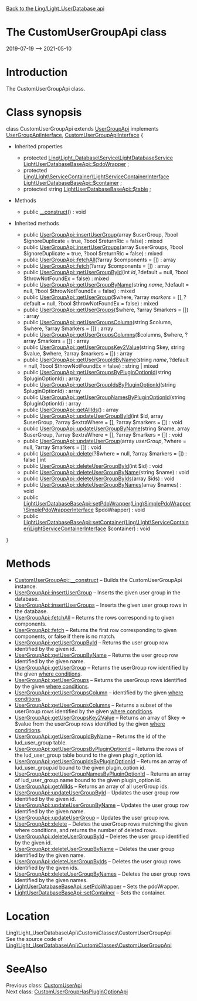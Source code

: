 [Back to the Ling/Light_UserDatabase api](https://github.com/lingtalfi/Light_UserDatabase/blob/master/doc/api/Ling/Light_UserDatabase.md)



The CustomUserGroupApi class
================
2019-07-19 --> 2021-05-10






Introduction
============

The CustomUserGroupApi class.



Class synopsis
==============


class <span class="pl-k">CustomUserGroupApi</span> extends [UserGroupApi](https://github.com/lingtalfi/Light_UserDatabase/blob/master/doc/api/Ling/Light_UserDatabase/Api/Generated/Classes/UserGroupApi.md) implements [UserGroupApiInterface](https://github.com/lingtalfi/Light_UserDatabase/blob/master/doc/api/Ling/Light_UserDatabase/Api/Generated/Interfaces/UserGroupApiInterface.md), [CustomUserGroupApiInterface](https://github.com/lingtalfi/Light_UserDatabase/blob/master/doc/api/Ling/Light_UserDatabase/Api/Custom/Interfaces/CustomUserGroupApiInterface.md) {

- Inherited properties
    - protected [Ling\Light_Database\Service\LightDatabaseService](https://github.com/lingtalfi/Light_Database/blob/master/doc/api/Ling/Light_Database/Service/LightDatabaseService.md) [LightUserDatabaseBaseApi::$pdoWrapper](#property-pdoWrapper) ;
    - protected [Ling\Light\ServiceContainer\LightServiceContainerInterface](https://github.com/lingtalfi/Light/blob/master/doc/api/Ling/Light/ServiceContainer/LightServiceContainerInterface.md) [LightUserDatabaseBaseApi::$container](#property-container) ;
    - protected string [LightUserDatabaseBaseApi::$table](#property-table) ;

- Methods
    - public [__construct](https://github.com/lingtalfi/Light_UserDatabase/blob/master/doc/api/Ling/Light_UserDatabase/Api/Custom/Classes/CustomUserGroupApi/__construct.md)() : void

- Inherited methods
    - public [UserGroupApi::insertUserGroup](https://github.com/lingtalfi/Light_UserDatabase/blob/master/doc/api/Ling/Light_UserDatabase/Api/Generated/Classes/UserGroupApi/insertUserGroup.md)(array $userGroup, ?bool $ignoreDuplicate = true, ?bool $returnRic = false) : mixed
    - public [UserGroupApi::insertUserGroups](https://github.com/lingtalfi/Light_UserDatabase/blob/master/doc/api/Ling/Light_UserDatabase/Api/Generated/Classes/UserGroupApi/insertUserGroups.md)(array $userGroups, ?bool $ignoreDuplicate = true, ?bool $returnRic = false) : mixed
    - public [UserGroupApi::fetchAll](https://github.com/lingtalfi/Light_UserDatabase/blob/master/doc/api/Ling/Light_UserDatabase/Api/Generated/Classes/UserGroupApi/fetchAll.md)(?array $components = []) : array
    - public [UserGroupApi::fetch](https://github.com/lingtalfi/Light_UserDatabase/blob/master/doc/api/Ling/Light_UserDatabase/Api/Generated/Classes/UserGroupApi/fetch.md)(?array $components = []) : array
    - public [UserGroupApi::getUserGroupById](https://github.com/lingtalfi/Light_UserDatabase/blob/master/doc/api/Ling/Light_UserDatabase/Api/Generated/Classes/UserGroupApi/getUserGroupById.md)(int $id, ?$default = null, ?bool $throwNotFoundEx = false) : mixed
    - public [UserGroupApi::getUserGroupByName](https://github.com/lingtalfi/Light_UserDatabase/blob/master/doc/api/Ling/Light_UserDatabase/Api/Generated/Classes/UserGroupApi/getUserGroupByName.md)(string $name, ?$default = null, ?bool $throwNotFoundEx = false) : mixed
    - public [UserGroupApi::getUserGroup](https://github.com/lingtalfi/Light_UserDatabase/blob/master/doc/api/Ling/Light_UserDatabase/Api/Generated/Classes/UserGroupApi/getUserGroup.md)($where, ?array $markers = [], ?$default = null, ?bool $throwNotFoundEx = false) : mixed
    - public [UserGroupApi::getUserGroups](https://github.com/lingtalfi/Light_UserDatabase/blob/master/doc/api/Ling/Light_UserDatabase/Api/Generated/Classes/UserGroupApi/getUserGroups.md)($where, ?array $markers = []) : array
    - public [UserGroupApi::getUserGroupsColumn](https://github.com/lingtalfi/Light_UserDatabase/blob/master/doc/api/Ling/Light_UserDatabase/Api/Generated/Classes/UserGroupApi/getUserGroupsColumn.md)(string $column, $where, ?array $markers = []) : array
    - public [UserGroupApi::getUserGroupsColumns](https://github.com/lingtalfi/Light_UserDatabase/blob/master/doc/api/Ling/Light_UserDatabase/Api/Generated/Classes/UserGroupApi/getUserGroupsColumns.md)($columns, $where, ?array $markers = []) : array
    - public [UserGroupApi::getUserGroupsKey2Value](https://github.com/lingtalfi/Light_UserDatabase/blob/master/doc/api/Ling/Light_UserDatabase/Api/Generated/Classes/UserGroupApi/getUserGroupsKey2Value.md)(string $key, string $value, $where, ?array $markers = []) : array
    - public [UserGroupApi::getUserGroupIdByName](https://github.com/lingtalfi/Light_UserDatabase/blob/master/doc/api/Ling/Light_UserDatabase/Api/Generated/Classes/UserGroupApi/getUserGroupIdByName.md)(string $name, ?$default = null, ?bool $throwNotFoundEx = false) : string | mixed
    - public [UserGroupApi::getUserGroupsByPluginOptionId](https://github.com/lingtalfi/Light_UserDatabase/blob/master/doc/api/Ling/Light_UserDatabase/Api/Generated/Classes/UserGroupApi/getUserGroupsByPluginOptionId.md)(string $pluginOptionId) : array
    - public [UserGroupApi::getUserGroupIdsByPluginOptionId](https://github.com/lingtalfi/Light_UserDatabase/blob/master/doc/api/Ling/Light_UserDatabase/Api/Generated/Classes/UserGroupApi/getUserGroupIdsByPluginOptionId.md)(string $pluginOptionId) : array
    - public [UserGroupApi::getUserGroupNamesByPluginOptionId](https://github.com/lingtalfi/Light_UserDatabase/blob/master/doc/api/Ling/Light_UserDatabase/Api/Generated/Classes/UserGroupApi/getUserGroupNamesByPluginOptionId.md)(string $pluginOptionId) : array
    - public [UserGroupApi::getAllIds](https://github.com/lingtalfi/Light_UserDatabase/blob/master/doc/api/Ling/Light_UserDatabase/Api/Generated/Classes/UserGroupApi/getAllIds.md)() : array
    - public [UserGroupApi::updateUserGroupById](https://github.com/lingtalfi/Light_UserDatabase/blob/master/doc/api/Ling/Light_UserDatabase/Api/Generated/Classes/UserGroupApi/updateUserGroupById.md)(int $id, array $userGroup, ?array $extraWhere = [], ?array $markers = []) : void
    - public [UserGroupApi::updateUserGroupByName](https://github.com/lingtalfi/Light_UserDatabase/blob/master/doc/api/Ling/Light_UserDatabase/Api/Generated/Classes/UserGroupApi/updateUserGroupByName.md)(string $name, array $userGroup, ?array $extraWhere = [], ?array $markers = []) : void
    - public [UserGroupApi::updateUserGroup](https://github.com/lingtalfi/Light_UserDatabase/blob/master/doc/api/Ling/Light_UserDatabase/Api/Generated/Classes/UserGroupApi/updateUserGroup.md)(array $userGroup, ?$where = null, ?array $markers = []) : void
    - public [UserGroupApi::delete](https://github.com/lingtalfi/Light_UserDatabase/blob/master/doc/api/Ling/Light_UserDatabase/Api/Generated/Classes/UserGroupApi/delete.md)(?$where = null, ?array $markers = []) : false | int
    - public [UserGroupApi::deleteUserGroupById](https://github.com/lingtalfi/Light_UserDatabase/blob/master/doc/api/Ling/Light_UserDatabase/Api/Generated/Classes/UserGroupApi/deleteUserGroupById.md)(int $id) : void
    - public [UserGroupApi::deleteUserGroupByName](https://github.com/lingtalfi/Light_UserDatabase/blob/master/doc/api/Ling/Light_UserDatabase/Api/Generated/Classes/UserGroupApi/deleteUserGroupByName.md)(string $name) : void
    - public [UserGroupApi::deleteUserGroupByIds](https://github.com/lingtalfi/Light_UserDatabase/blob/master/doc/api/Ling/Light_UserDatabase/Api/Generated/Classes/UserGroupApi/deleteUserGroupByIds.md)(array $ids) : void
    - public [UserGroupApi::deleteUserGroupByNames](https://github.com/lingtalfi/Light_UserDatabase/blob/master/doc/api/Ling/Light_UserDatabase/Api/Generated/Classes/UserGroupApi/deleteUserGroupByNames.md)(array $names) : void
    - public [LightUserDatabaseBaseApi::setPdoWrapper](https://github.com/lingtalfi/Light_UserDatabase/blob/master/doc/api/Ling/Light_UserDatabase/Api/Generated/Classes/LightUserDatabaseBaseApi/setPdoWrapper.md)([Ling\SimplePdoWrapper\SimplePdoWrapperInterface](https://github.com/lingtalfi/SimplePdoWrapper/blob/master/doc/api/Ling/SimplePdoWrapper/SimplePdoWrapperInterface.md) $pdoWrapper) : void
    - public [LightUserDatabaseBaseApi::setContainer](https://github.com/lingtalfi/Light_UserDatabase/blob/master/doc/api/Ling/Light_UserDatabase/Api/Generated/Classes/LightUserDatabaseBaseApi/setContainer.md)([Ling\Light\ServiceContainer\LightServiceContainerInterface](https://github.com/lingtalfi/Light/blob/master/doc/api/Ling/Light/ServiceContainer/LightServiceContainerInterface.md) $container) : void

}






Methods
==============

- [CustomUserGroupApi::__construct](https://github.com/lingtalfi/Light_UserDatabase/blob/master/doc/api/Ling/Light_UserDatabase/Api/Custom/Classes/CustomUserGroupApi/__construct.md) &ndash; Builds the CustomUserGroupApi instance.
- [UserGroupApi::insertUserGroup](https://github.com/lingtalfi/Light_UserDatabase/blob/master/doc/api/Ling/Light_UserDatabase/Api/Generated/Classes/UserGroupApi/insertUserGroup.md) &ndash; Inserts the given user group in the database.
- [UserGroupApi::insertUserGroups](https://github.com/lingtalfi/Light_UserDatabase/blob/master/doc/api/Ling/Light_UserDatabase/Api/Generated/Classes/UserGroupApi/insertUserGroups.md) &ndash; Inserts the given user group rows in the database.
- [UserGroupApi::fetchAll](https://github.com/lingtalfi/Light_UserDatabase/blob/master/doc/api/Ling/Light_UserDatabase/Api/Generated/Classes/UserGroupApi/fetchAll.md) &ndash; Returns the rows corresponding to given components.
- [UserGroupApi::fetch](https://github.com/lingtalfi/Light_UserDatabase/blob/master/doc/api/Ling/Light_UserDatabase/Api/Generated/Classes/UserGroupApi/fetch.md) &ndash; Returns the first row corresponding to given components, or false if there is no match.
- [UserGroupApi::getUserGroupById](https://github.com/lingtalfi/Light_UserDatabase/blob/master/doc/api/Ling/Light_UserDatabase/Api/Generated/Classes/UserGroupApi/getUserGroupById.md) &ndash; Returns the user group row identified by the given id.
- [UserGroupApi::getUserGroupByName](https://github.com/lingtalfi/Light_UserDatabase/blob/master/doc/api/Ling/Light_UserDatabase/Api/Generated/Classes/UserGroupApi/getUserGroupByName.md) &ndash; Returns the user group row identified by the given name.
- [UserGroupApi::getUserGroup](https://github.com/lingtalfi/Light_UserDatabase/blob/master/doc/api/Ling/Light_UserDatabase/Api/Generated/Classes/UserGroupApi/getUserGroup.md) &ndash; Returns the userGroup row identified by the given [where conditions](https://github.com/lingtalfi/SimplePdoWrapper#the-where-conditions).
- [UserGroupApi::getUserGroups](https://github.com/lingtalfi/Light_UserDatabase/blob/master/doc/api/Ling/Light_UserDatabase/Api/Generated/Classes/UserGroupApi/getUserGroups.md) &ndash; Returns the userGroup rows identified by the given [where conditions](https://github.com/lingtalfi/SimplePdoWrapper#the-where-conditions).
- [UserGroupApi::getUserGroupsColumn](https://github.com/lingtalfi/Light_UserDatabase/blob/master/doc/api/Ling/Light_UserDatabase/Api/Generated/Classes/UserGroupApi/getUserGroupsColumn.md) &ndash; identified by the given [where conditions](https://github.com/lingtalfi/SimplePdoWrapper#the-where-conditions).
- [UserGroupApi::getUserGroupsColumns](https://github.com/lingtalfi/Light_UserDatabase/blob/master/doc/api/Ling/Light_UserDatabase/Api/Generated/Classes/UserGroupApi/getUserGroupsColumns.md) &ndash; Returns a subset of the userGroup rows identified by the given [where conditions](https://github.com/lingtalfi/SimplePdoWrapper#the-where-conditions).
- [UserGroupApi::getUserGroupsKey2Value](https://github.com/lingtalfi/Light_UserDatabase/blob/master/doc/api/Ling/Light_UserDatabase/Api/Generated/Classes/UserGroupApi/getUserGroupsKey2Value.md) &ndash; Returns an array of $key => $value from the userGroup rows identified by the given [where conditions](https://github.com/lingtalfi/SimplePdoWrapper#the-where-conditions).
- [UserGroupApi::getUserGroupIdByName](https://github.com/lingtalfi/Light_UserDatabase/blob/master/doc/api/Ling/Light_UserDatabase/Api/Generated/Classes/UserGroupApi/getUserGroupIdByName.md) &ndash; Returns the id of the lud_user_group table.
- [UserGroupApi::getUserGroupsByPluginOptionId](https://github.com/lingtalfi/Light_UserDatabase/blob/master/doc/api/Ling/Light_UserDatabase/Api/Generated/Classes/UserGroupApi/getUserGroupsByPluginOptionId.md) &ndash; Returns the rows of the lud_user_group table bound to the given plugin_option id.
- [UserGroupApi::getUserGroupIdsByPluginOptionId](https://github.com/lingtalfi/Light_UserDatabase/blob/master/doc/api/Ling/Light_UserDatabase/Api/Generated/Classes/UserGroupApi/getUserGroupIdsByPluginOptionId.md) &ndash; Returns an array of lud_user_group.id bound to the given plugin_option id.
- [UserGroupApi::getUserGroupNamesByPluginOptionId](https://github.com/lingtalfi/Light_UserDatabase/blob/master/doc/api/Ling/Light_UserDatabase/Api/Generated/Classes/UserGroupApi/getUserGroupNamesByPluginOptionId.md) &ndash; Returns an array of lud_user_group.name bound to the given plugin_option id.
- [UserGroupApi::getAllIds](https://github.com/lingtalfi/Light_UserDatabase/blob/master/doc/api/Ling/Light_UserDatabase/Api/Generated/Classes/UserGroupApi/getAllIds.md) &ndash; Returns an array of all userGroup ids.
- [UserGroupApi::updateUserGroupById](https://github.com/lingtalfi/Light_UserDatabase/blob/master/doc/api/Ling/Light_UserDatabase/Api/Generated/Classes/UserGroupApi/updateUserGroupById.md) &ndash; Updates the user group row identified by the given id.
- [UserGroupApi::updateUserGroupByName](https://github.com/lingtalfi/Light_UserDatabase/blob/master/doc/api/Ling/Light_UserDatabase/Api/Generated/Classes/UserGroupApi/updateUserGroupByName.md) &ndash; Updates the user group row identified by the given name.
- [UserGroupApi::updateUserGroup](https://github.com/lingtalfi/Light_UserDatabase/blob/master/doc/api/Ling/Light_UserDatabase/Api/Generated/Classes/UserGroupApi/updateUserGroup.md) &ndash; Updates the user group row.
- [UserGroupApi::delete](https://github.com/lingtalfi/Light_UserDatabase/blob/master/doc/api/Ling/Light_UserDatabase/Api/Generated/Classes/UserGroupApi/delete.md) &ndash; Deletes the userGroup rows matching the given where conditions, and returns the number of deleted rows.
- [UserGroupApi::deleteUserGroupById](https://github.com/lingtalfi/Light_UserDatabase/blob/master/doc/api/Ling/Light_UserDatabase/Api/Generated/Classes/UserGroupApi/deleteUserGroupById.md) &ndash; Deletes the user group identified by the given id.
- [UserGroupApi::deleteUserGroupByName](https://github.com/lingtalfi/Light_UserDatabase/blob/master/doc/api/Ling/Light_UserDatabase/Api/Generated/Classes/UserGroupApi/deleteUserGroupByName.md) &ndash; Deletes the user group identified by the given name.
- [UserGroupApi::deleteUserGroupByIds](https://github.com/lingtalfi/Light_UserDatabase/blob/master/doc/api/Ling/Light_UserDatabase/Api/Generated/Classes/UserGroupApi/deleteUserGroupByIds.md) &ndash; Deletes the user group rows identified by the given ids.
- [UserGroupApi::deleteUserGroupByNames](https://github.com/lingtalfi/Light_UserDatabase/blob/master/doc/api/Ling/Light_UserDatabase/Api/Generated/Classes/UserGroupApi/deleteUserGroupByNames.md) &ndash; Deletes the user group rows identified by the given names.
- [LightUserDatabaseBaseApi::setPdoWrapper](https://github.com/lingtalfi/Light_UserDatabase/blob/master/doc/api/Ling/Light_UserDatabase/Api/Generated/Classes/LightUserDatabaseBaseApi/setPdoWrapper.md) &ndash; Sets the pdoWrapper.
- [LightUserDatabaseBaseApi::setContainer](https://github.com/lingtalfi/Light_UserDatabase/blob/master/doc/api/Ling/Light_UserDatabase/Api/Generated/Classes/LightUserDatabaseBaseApi/setContainer.md) &ndash; Sets the container.





Location
=============
Ling\Light_UserDatabase\Api\Custom\Classes\CustomUserGroupApi<br>
See the source code of [Ling\Light_UserDatabase\Api\Custom\Classes\CustomUserGroupApi](https://github.com/lingtalfi/Light_UserDatabase/blob/master/Api/Custom/Classes/CustomUserGroupApi.php)



SeeAlso
==============
Previous class: [CustomUserApi](https://github.com/lingtalfi/Light_UserDatabase/blob/master/doc/api/Ling/Light_UserDatabase/Api/Custom/Classes/CustomUserApi.md)<br>Next class: [CustomUserGroupHasPluginOptionApi](https://github.com/lingtalfi/Light_UserDatabase/blob/master/doc/api/Ling/Light_UserDatabase/Api/Custom/Classes/CustomUserGroupHasPluginOptionApi.md)<br>
